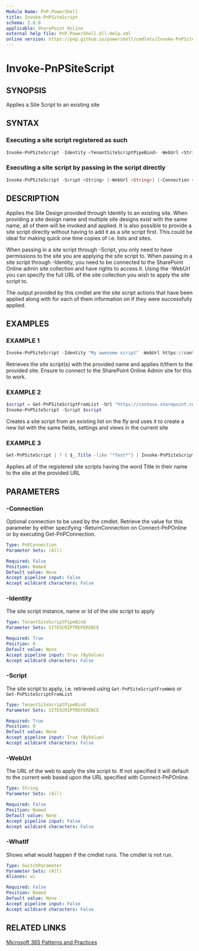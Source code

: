 ```yaml
---
Module Name: PnP.PowerShell
title: Invoke-PnPSiteScript
schema: 2.0.0
applicable: SharePoint Online
external help file: PnP.PowerShell.dll-Help.xml
online version: https://pnp.github.io/powershell/cmdlets/Invoke-PnPSiteScript.html
---
```

 
# Invoke-PnPSiteScript

## SYNOPSIS
Applies a Site Script to an existing site

## SYNTAX

### Executing a site script registered as such

```powershell
Invoke-PnPSiteScript -Identity <TenantSiteScriptPipeBind> -WebUrl <String> [-Connection <PnPConnection>] 
```

### Executing a site script by passing in the script directly

```powershell
Invoke-PnPSiteScript -Script <String> [-WebUrl <String>] [-Connection <PnPConnection>] [-WhatIf] 
```

## DESCRIPTION

Applies the Site Design provided through Identity to an existing site. When providing a site design name and multiple site designs exist with the same name, all of them will be invoked and applied. It is also possible to provide a site script directly without having to add it as a site script first. This could be ideal for making quick one time copies of i.e. lists and sites.

When passing in a site script through -Script, you only need to have permissions to the site you are applying the site script to.
When passing in a site script through -Identity, you need to be connected to the SharePoint Online admin site collection and have rights to access it. Using the -WebUrl you can specify the full URL of the site collection you wish to apply the site script to.

The output provided by this cmdlet are the site script actions that have been applied along with for each of them information on if they were successfully applied.

## EXAMPLES

### EXAMPLE 1
```powershell
Invoke-PnPSiteScript -Identity "My awesome script" -WebUrl https://contoso.sharepoint.com/sites/mydemosite
```

Retrieves the site script(s) with the provided name and applies it/them to the provided site. Ensure to connect to the SharePoint Online Admin site for this to work.

### EXAMPLE 2
```powershell
$script = Get-PnPSiteScriptFromList -Url "https://contoso.sharepoint.com/sites/mytemplatesite/lists/Sample"
Invoke-PnPSiteScript -Script $script
```

Creates a site script from an existing list on the fly and uses it to create a new list with the same fields, settings and views in the current site

### EXAMPLE 3
```powershell
Get-PnPSiteScript | ? { $_.Title -like "*Test*"} | Invoke-PnPSiteScript -WebUrl https://contoso.sharepoint.com/sites/mydemosite
```

Applies all of the registered site scripts having the word Title in their name to the site at the provided URL

## PARAMETERS

### -Connection
Optional connection to be used by the cmdlet. Retrieve the value for this parameter by either specifying -ReturnConnection on Connect-PnPOnline or by executing Get-PnPConnection.

```yaml
Type: PnPConnection
Parameter Sets: (All)

Required: False
Position: Named
Default value: None
Accept pipeline input: False
Accept wildcard characters: False
```

### -Identity
The site script instance, name or Id of the site script to apply

```yaml
Type: TenantSiteScriptPipeBind
Parameter Sets: SITESCRIPTREFERENCE

Required: True
Position: 0
Default value: None
Accept pipeline input: True (ByValue)
Accept wildcard characters: False
```

### -Script
The site script to apply, i.e. retrieved using `Get-PnPSiteScriptFromWeb` or `Get-PnPSiteScriptFromList`

```yaml
Type: TenantSiteScriptPipeBind
Parameter Sets: SITESCRIPTREFERENCE

Required: True
Position: 0
Default value: None
Accept pipeline input: True (ByValue)
Accept wildcard characters: False
```

### -WebUrl
The URL of the web to apply the site script to. If not specified it will default to the current web based upon the URL specified with Connect-PnPOnline.

```yaml
Type: String
Parameter Sets: (All)

Required: False
Position: Named
Default value: None
Accept pipeline input: False
Accept wildcard characters: False
```

### -WhatIf
Shows what would happen if the cmdlet runs. The cmdlet is not run.

```yaml
Type: SwitchParameter
Parameter Sets: (All)
Aliases: wi

Required: False
Position: Named
Default value: None
Accept pipeline input: False
Accept wildcard characters: False
```

## RELATED LINKS

[Microsoft 365 Patterns and Practices](https://aka.ms/m365pnp)